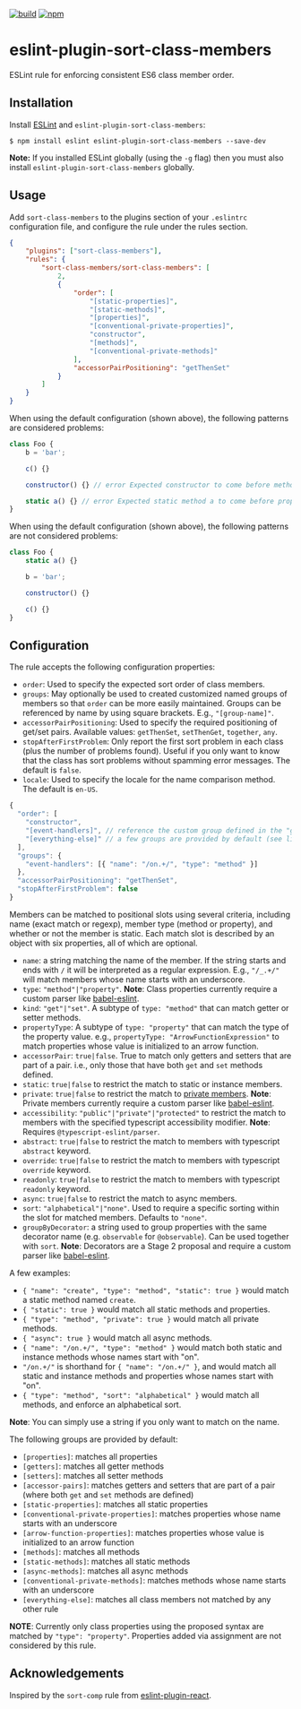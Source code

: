 [![build][ci-image]][ci-url]
[![npm][npm-image]][npm-url]

# eslint-plugin-sort-class-members

ESLint rule for enforcing consistent ES6 class member order.

## Installation

Install [ESLint](http://eslint.org) and `eslint-plugin-sort-class-members`:

```
$ npm install eslint eslint-plugin-sort-class-members --save-dev
```

**Note:** If you installed ESLint globally (using the `-g` flag) then you must also install `eslint-plugin-sort-class-members` globally.

## Usage

Add `sort-class-members` to the plugins section of your `.eslintrc` configuration file, and configure the rule under the rules section.

```json
{
	"plugins": ["sort-class-members"],
	"rules": {
		"sort-class-members/sort-class-members": [
			2,
			{
				"order": [
					"[static-properties]",
					"[static-methods]",
					"[properties]",
					"[conventional-private-properties]",
					"constructor",
					"[methods]",
					"[conventional-private-methods]"
				],
				"accessorPairPositioning": "getThenSet"
			}
		]
	}
}
```

When using the default configuration (shown above), the following patterns are considered problems:

```js
class Foo {
	b = 'bar';

	c() {}

	constructor() {} // error Expected constructor to come before method c

	static a() {} // error Expected static method a to come before property b
}
```

When using the default configuration (shown above), the following patterns are not considered problems:

```js
class Foo {
	static a() {}

	b = 'bar';

	constructor() {}

	c() {}
}
```

## Configuration

The rule accepts the following configuration properties:

- `order`: Used to specify the expected sort order of class members.
- `groups`: May optionally be used to created customized named groups of members so that `order` can be more easily maintained. Groups can be referenced by name by using square brackets. E.g., `"[group-name]"`.
- `accessorPairPositioning`: Used to specify the required positioning of get/set pairs. Available values: `getThenSet`, `setThenGet`, `together`, `any`.
- `stopAfterFirstProblem`: Only report the first sort problem in each class (plus the number of problems found). Useful if you only want to know that the class has sort problems without spamming error messages. The default is `false`.
- `locale`: Used to specify the locale for the name comparison method. The default is `en-US`.

```js
{
  "order": [
    "constructor",
    "[event-handlers]", // reference the custom group defined in the "groups" property
    "[everything-else]" // a few groups are provided by default (see list below)
  ],
  "groups": {
    "event-handlers": [{ "name": "/on.+/", "type": "method" }]
  },
  "accessorPairPositioning": "getThenSet",
  "stopAfterFirstProblem": false
}
```

Members can be matched to positional slots using several criteria, including name (exact match or regexp), member type (method or property), and whether or not the member is static. Each match slot is described by an object with six properties, all of which are optional.

- `name`: a string matching the name of the member. If the string starts and ends with `/` it will be interpreted as a regular expression. E.g., `"/_.+/"` will match members whose name starts with an underscore.
- `type`: `"method"|"property"`. **Note**: Class properties currently require a custom parser like [babel-eslint](https://github.com/babel/babel-eslint).
- `kind`: `"get"|"set"`. A subtype of `type: "method"` that can match getter or setter methods.
- `propertyType`: A subtype of `type: "property"` that can match the type of the property value. e.g., `propertyType: "ArrowFunctionExpression"` to match properties whose value is initialized to an arrow function.
- `accessorPair`: `true|false`. True to match only getters and setters that are part of a pair. i.e., only those that have both `get` and `set` methods defined.
- `static`: `true|false` to restrict the match to static or instance members.
- `private`: `true|false` to restrict the match to [private members](https://developer.mozilla.org/en-US/docs/Web/JavaScript/Reference/Classes/Private_class_fields). **Note**: Private members currently require a custom parser like [babel-eslint](https://github.com/babel/babel-eslint).
- `accessibility`: `"public"|"private"|"protected"` to restrict the match to members with the specified typescript accessibility modifier. **Note**: Requires `@typescript-eslint/parser`.
- `abstract`: `true|false` to restrict the match to members with typescript `abstract` keyword.
- `override`: `true|false` to restrict the match to members with typescript `override` keyword.
- `readonly`: `true|false` to restrict the match to members with typescript `readonly` keyword.
- `async`: `true|false` to restrict the match to async members.
- `sort`: `"alphabetical"|"none"`. Used to require a specific sorting within the slot for matched members. Defaults to `"none"`.
- `groupByDecorator`: a string used to group properties with the same decorator name (e.g. `observable` for `@observable`). Can be used together with `sort`. **Note**: Decorators are a Stage 2 proposal and require a custom parser like [babel-eslint](https://github.com/babel/babel-eslint).

A few examples:

- `{ "name": "create", "type": "method", "static": true }` would match a static method named `create`.
- `{ "static": true }` would match all static methods and properties.
- `{ "type": "method", "private": true }` would match all private methods.
- `{ "async": true }` would match all async methods.
- `{ "name": "/on.+/", "type": "method" }` would match both static and instance methods whose names start with "on".
- `"/on.+/"` is shorthand for `{ "name": "/on.+/" }`, and would match all static and instance methods and properties whose names start with "on".
- `{ "type": "method", "sort": "alphabetical" }` would match all methods, and enforce an alphabetical sort.

**Note**: You can simply use a string if you only want to match on the name.

The following groups are provided by default:

- `[properties]`: matches all properties
- `[getters]`: matches all getter methods
- `[setters]`: matches all setter methods
- `[accessor-pairs]`: matches getters and setters that are part of a pair (where both `get` and `set` methods are defined)
- `[static-properties]`: matches all static properties
- `[conventional-private-properties]`: matches properties whose name starts with an underscore
- `[arrow-function-properties]`: matches properties whose value is initialized to an arrow function
- `[methods]`: matches all methods
- `[static-methods]`: matches all static methods
- `[async-methods]`: matches all async methods
- `[conventional-private-methods]`: matches methods whose name starts with an underscore
- `[everything-else]`: matches all class members not matched by any other rule

**NOTE**: Currently only class properties using the proposed syntax are matched by `"type": "property"`. Properties added via assignment are not considered by this rule.

## Acknowledgements

Inspired by the `sort-comp` rule from [eslint-plugin-react](https://github.com/yannickcr/eslint-plugin-react).

[ci-image]: https://img.shields.io/github/workflow/status/bryanrsmith/eslint-plugin-sort-class-members/CI/main?style=flat-square
[ci-url]: https://github.com/bryanrsmith/eslint-plugin-sort-class-members/actions
[npm-image]: https://img.shields.io/npm/v/eslint-plugin-sort-class-members.svg?style=flat-square
[npm-url]: https://www.npmjs.com/package/eslint-plugin-sort-class-members
